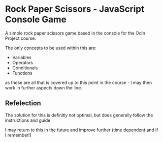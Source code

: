 <h1>Rock Paper Scissors - JavaScript Console Game</h1>
<p>A simple rock paper scissors game based in the console for the Odin Project course.</p>
<p>The only concepts to be used within this are:</p>
<ul>
  <li>Variables</li>
  <li>Operators</li>
  <li>Conditionals</li>
  <li>Functions</li>
</ul>
<p>as these are all that is covered up to this point in the course - I may then work in further aspects down the line.</p>
<h2>Refelection</h2>
<p>The solution for this is definitly not optimal, but does generally follow the instructions and guide</p>
<p>I may return to this in the future and improve further (time dependent and if I remember!)</p>
